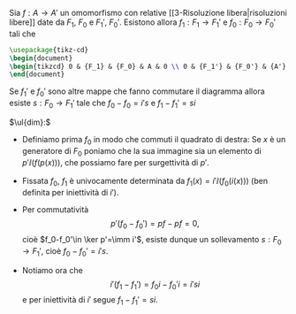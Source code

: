 Sia $f:A\to A'$ un omomorfismo con relative [[3-Risoluzione libera|risoluzioni libere]] date da $F_1,\ F_0$ e $F_1',\ F_0'$. Esistono allora $f_1:F_1\to F_1'$ e $f_0:F_0\to F_0'$ tali che

```tikz 
\usepackage{tikz-cd} 
\begin{document} 
\begin{tikzcd} 0 & {F_1} & {F_0} & A & 0 \\ 0 & {F_1'} & {F_0'} & {A'} & 0 \arrow[from=1-1, to=1-2] \arrow["i", from=1-2, to=1-3] \arrow[from=2-1, to=2-2] \arrow[from=1-4, to=1-5] \arrow[from=2-4, to=2-5] \arrow["f"', from=1-4, to=2-4] \arrow["{f_0}"', from=1-3, to=2-3] \arrow["{i'}", from=2-2, to=2-3] \arrow["{f_1}"', from=1-2, to=2-2] \arrow["p", from=1-3, to=1-4] \arrow["{p'}", from=2-3, to=2-4] \end{tikzcd}
\end{document}
```


Se $f_1'$ e $f_0'$ sono altre mappe che fanno commutare il diagramma allora esiste $s:F_0\to F_1'$ tale che $f_0-f_0=i's$ e $f_1-f_1'=si$

$\ul{dim}:$ 
- Definiamo prima $f_0$ in modo che commuti il quadrato di destra: Se $x$ è un generatore di $F_0$ poniamo che la sua immagine sia un elemento di $p'\ii(f(p(x)))$, che possiamo fare per surgettività di $p'$.
- Fissata $f_0$, $f_1$ è univocamente determinata da $f_1(x)=i'\ii(f_0(i(x)))$ (ben definita per iniettività di $i'$).

- Per commutatività$$p'(f_0-f_0')=pf-pf=0,$$cioè $f_0-f_0'\in \ker p'=\imm i'$, esiste dunque un sollevamento $s:F_0\to F_1'$, cioè $f_0-f_0'=i's$.
- Notiamo ora che$$i'(f_1-f_1')=f_0i-f_0'i=i'si$$e per iniettività di $i'$ segue $f_1-f_1'=si$.